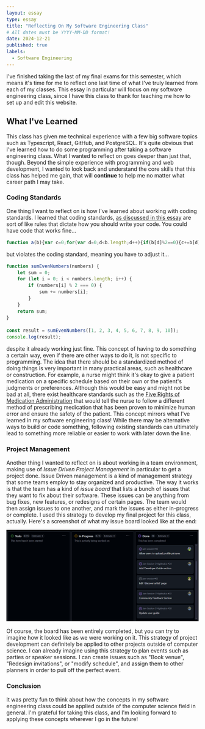 ```yaml
---
layout: essay
type: essay
title: "Reflecting On My Software Engineering Class"
# All dates must be YYYY-MM-DD format!
date: 2024-12-21
published: true
labels:
  - Software Engineering
---
```


I've finished taking the last of my final exams for this semester, which means it's time for me to reflect one last time of what I've truly learned from each of my classes. This essay in particular will focus on my software engineering class, since I have this class to thank for teaching me how to set up and edit this website. 

## What I've Learned
This class has given me technical experience with a few big software topics such as Typescript, React, GitHub, and PostgreSQL. It's quite obvious that I've learned how to do some programming after taking a software engineering class. What I wanted to reflect on goes deeper than just that, though. Beyond the simple experience with programming and web development, I wanted to look back and understand the core skills that this class has helped me gain, that will **continue** to help me no matter what career path I may take.

### Coding Standards

One thing I want to reflect on is how I've learned about working with coding standards. I learned that coding standards, [as discussed in this essay](https://codygt3.github.io/essays/coding-standards.html) are sort of like rules that dictate how you should write your code. You could have code that works fine...

```typescript
function a(b){var c=0;for(var d=0;d<b.length;d++){if(b[d]%2==0){c+=b[d];}}return c}console.log(a([1,2,3,4,5,6,7,8,9,10]));
```

but violates the coding standard, meaning you have to adjust it...

```typescript
function sumEvenNumbers(numbers) {
    let sum = 0;
    for (let i = 0; i < numbers.length; i++) {
        if (numbers[i] % 2 === 0) {
            sum += numbers[i];
        }
    }
    return sum;
}

const result = sumEvenNumbers([1, 2, 3, 4, 5, 6, 7, 8, 9, 10]);
console.log(result);
```

despite it already working just fine. This concept of having to do something a certain way, even if there are other ways to do it, is not specific to programming. The idea that there should be a standardized method of doing things is very important in many practical areas, such as healthcare or construction. For example, a nurse might think it's okay to give a patient medication on a specific schedule based on their own or the patient's judgments or preferences. Although this would be easy and might not be bad at all, there exist healthcare standards such as the [Five Rights of Medication Administration](https://pmc.ncbi.nlm.nih.gov/articles/PMC2957754/#:~:text=Most%20health%20care%20professionals%2C%20especially,standard%20for%20safe%20medication%20practices.) that would tell the nurse to follow a different method of prescribing medication that has been proven to minimize human error and ensure the safety of the patient. This concept mirrors what I've learned in my software engineering class! While there may be alternative ways to build or code something, following existing standards can ultimately lead to something more reliable or easier to work with later down the line. 

### Project Management

Another thing I wanted to reflect on is about working in a team environment, making use of *Issue Driven Project Management* in particular to get a project done. Issue Driven management is a kind of management strategy that some teams employ to stay organized and productive. The way it works is that the team has a kind of *issue board* that lists a bunch of issues that they want to fix about their software. These issues can be anything from bug fixes, new features, or redesigns of certain pages. The team would then assign issues to one another, and mark the issues as either in-progress or complete. I used this strategy to develop my final project for this class, actually. Here's a screenshot of what my issue board looked like at the end:


<img class="img-fluid" src="../img/issueBoard.png">

Of course, the board has been entirely completed, but you can try to imagine how it looked like as we were working on it. This strategy of project development can definitely be applied to other projects outside of computer science. I can already imagine using this strategy to plan events such as parties or speaker sessions. I can create issues such as "Book venue", "Redesign invitations", or "modify schedule", and assign them to other planners in order to pull off the perfect event. 

### Conclusion

It was pretty fun to think about how the concepts in my software engineering class could be applied outside of the computer science field in general. I'm grateful for taking this class, and I'm looking forward to applying these concepts wherever I go in the future!